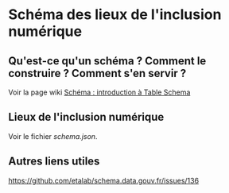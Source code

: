 # Schéma des lieux de l'inclusion numérique

## Qu'est-ce qu'un schéma ? Comment le construire ? Comment s'en servir ?

Voir la page wiki [Schéma : introduction à Table Schema](https://github.com/betagouv/Aidants_Connect_Carto/wiki/Sch%C3%A9ma-%3A-introduction-%C3%A0-Table-Schema/)

## Lieux de l'inclusion numérique

Voir le fichier *schema.json*.

## Autres liens utiles

https://github.com/etalab/schema.data.gouv.fr/issues/136
